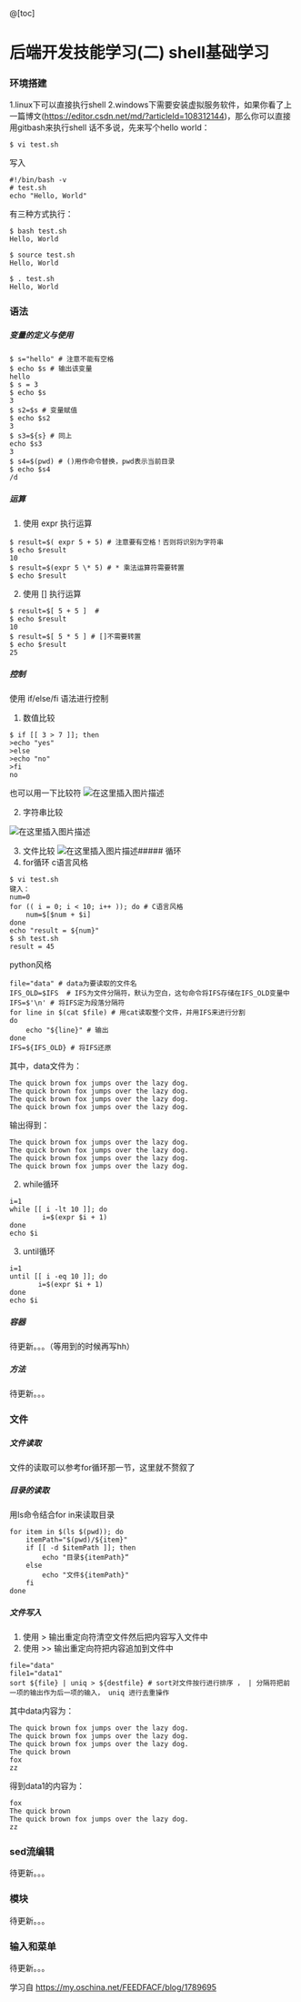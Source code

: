 @[toc]
# 后端开发技能学习(二) shell基础学习
### 环境搭建
1.linux下可以直接执行shell
2.windows下需要安装虚拟服务软件，如果你看了上一篇博文(https://editor.csdn.net/md/?articleId=108312144)，那么你可以直接用gitbash来执行shell
话不多说，先来写个hello world：
```
$ vi test.sh
```
写入
```
#!/bin/bash -v
# test.sh
echo "Hello, World"
```
有三种方式执行：
```
$ bash test.sh
Hello, World

$ source test.sh
Hello, World

$ . test.sh
Hello, World
```
### 语法
##### 变量的定义与使用
```
$ s="hello" # 注意不能有空格
$ echo $s # 输出该变量
hello
$ s = 3
$ echo $s
3
$ s2=$s # 变量赋值
$ echo $s2
3
$ s3=${s} # 同上
echo $s3
3
$ s4=$(pwd) # ()用作命令替换，pwd表示当前目录
$ echo $s4
/d
```
##### 运算
1. 使用 expr 执行运算
```
$ result=$( expr 5 + 5) # 注意要有空格！否则将识别为字符串
$ echo $result
10
$ result=$(expr 5 \* 5) # * 乘法运算符需要转置
$ echo $result
```
2. 使用 [] 执行运算
```
$ result=$[ 5 + 5 ]  # 
$ echo $result
10
$ result=$[ 5 * 5 ] # []不需要转置
$ echo $result
25
```
##### 控制
使用 if/else/fi 语法进行控制
1. 数值比较
```
$ if [[ 3 > 7 ]]; then 
>echo "yes"
>else
>echo "no"
>fi
no
```
也可以用一下比较符
![在这里插入图片描述](https://img-blog.csdnimg.cn/20200902172951998.png?x-oss-process=image/watermark,type_ZmFuZ3poZW5naGVpdGk,shadow_10,text_aHR0cHM6Ly9ibG9nLmNzZG4ubmV0L2x6cl9wcw==,size_16,color_FFFFFF,t_70#pic_center)

2. 字符串比较

![在这里插入图片描述](https://img-blog.csdnimg.cn/20200902173617484.png?x-oss-process=image/watermark,type_ZmFuZ3poZW5naGVpdGk,shadow_10,text_aHR0cHM6Ly9ibG9nLmNzZG4ubmV0L2x6cl9wcw==,size_16,color_FFFFFF,t_70#pic_center)

3. 文件比较
![在这里插入图片描述](https://img-blog.csdnimg.cn/20200902173628596.png?x-oss-process=image/watermark,type_ZmFuZ3poZW5naGVpdGk,shadow_10,text_aHR0cHM6Ly9ibG9nLmNzZG4ubmV0L2x6cl9wcw==,size_16,color_FFFFFF,t_70#pic_center)##### 循环
1. for循环
c语言风格
```
$ vi test.sh
键入：
num=0
for (( i = 0; i < 10; i++ )); do # C语言风格
	num=$[$num + $i]
done
echo "result = ${num}"
$ sh test.sh
result = 45
```
python风格
```
file="data" # data为要读取的文件名
IFS_OLD=$IFS  # IFS为文件分隔符，默认为空白，这句命令将IFS存储在IFS_OLD变量中
IFS=$'\n' # 将IFS定为段落分隔符
for line in $(cat $file) # 用cat读取整个文件，并用IFS来进行分割
do
	echo "${line}" # 输出
done
IFS=${IFS_OLD} # 将IFS还原
```
其中，data文件为：
```
The quick brown fox jumps over the lazy dog.
The quick brown fox jumps over the lazy dog.
The quick brown fox jumps over the lazy dog.
The quick brown fox jumps over the lazy dog.
```
输出得到：
```
The quick brown fox jumps over the lazy dog.
The quick brown fox jumps over the lazy dog.
The quick brown fox jumps over the lazy dog.
The quick brown fox jumps over the lazy dog.
```
2. while循环
```
i=1
while [[ i -lt 10 ]]; do
		i=$(expr $i + 1)
done
echo $i
```
3. until循环
 ```
 i=1
until [[ i -eq 10 ]]; do
		i=$(expr $i + 1)
done
echo $i
 ```
##### 容器
 待更新。。。（等用到的时候再写hh）
 
##### 方法
待更新。。。
### 文件
##### 文件读取
文件的读取可以参考for循环那一节，这里就不赘叙了
##### 目录的读取
用ls命令结合for in来读取目录
```
for item in $(ls $(pwd)); do
	itemPath="$(pwd)/${item}"
	if [[ -d $itemPath ]]; then
		echo "目录${itemPath}“
	else
		echo "文件${itemPath}"
	fi
done
```
##### 文件写入 
1. 使用 > 输出重定向符清空文件然后把内容写入文件中
2. 使用 >> 输出重定向符把内容追加到文件中
```
file="data"
file1="data1"
sort ${file} | uniq > ${destfile} # sort对文件按行进行排序 ， | 分隔符把前一项的输出作为后一项的输入， uniq 进行去重操作
```
其中data内容为：
```
The quick brown fox jumps over the lazy dog.
The quick brown fox jumps over the lazy dog.
The quick brown fox jumps over the lazy dog.
The quick brown
fox
zz
```
得到data1的内容为：
```
fox
The quick brown
The quick brown fox jumps over the lazy dog.
zz
```
### sed流编辑
待更新。。。
### 模块
待更新。。。
### 输入和菜单
待更新。。。

学习自 https://my.oschina.net/FEEDFACF/blog/1789695